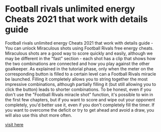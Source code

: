 # Football rivals unlimited energy Cheats 2021 that work with details guide

Football rivals unlimited energy Cheats 2021 that work with details guide - You can unlock Miraculous shots using Football Rivals free energy cheats. Miraculous shots are a good way to score quickly and easily, although we may be different in the "fast" section - each shot has a clip that shows how the two combinations are connected and how you play against the other goalkeeper. As explained in the tutorial phase, only when the meter on the corresponding button is filled to a certain level can a Football Rivals miracle be launched. Filling it completely allows you to string together the most impressive combinations, although partially filling it (but still allowing you to click the button) leads to shorter combinations. To be honest, even if you don't use the "Football Rivals miracle shot" function, it's possible to win in the first few chapters, but if you want to score and wipe out your opponent completely, you'd better use it, even if you don't completely fill the timer. If you want to overcome the deficit or try to get ahead and avoid a draw, you will also use this shot more often.

<a href="https://trustmod.top/football-rivals/">visit here</a>
